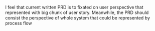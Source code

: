 I feel that current written PRD is to fixated on user perspective that represented with big chunk of user story. Meanwhile, the PRD should consist the perspective of whole system that could be represented by process flow